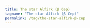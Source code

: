 ```yaml
---
title: The star Alfirk (β Cep)
tagname: "The star Alfirk (β Cep)"
permalink: /tag/the-star-alfirk-β-cep
---
```

